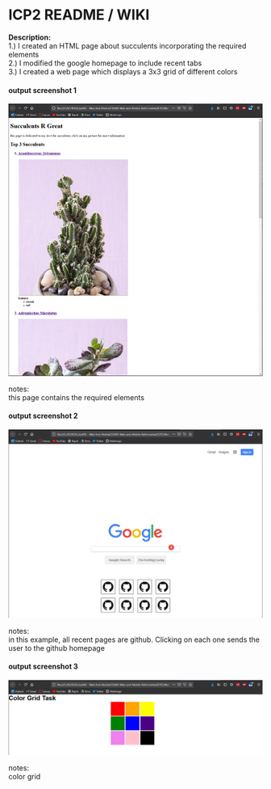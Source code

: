 # ICP2 README / WIKI

<b>Description:</b> <br>
1.) I created an HTML page about succulents incorporating the required elements <br>
2.) I modified the google homepage to include recent tabs <br>
3.) I created a web page which displays a 3x3 grid of different colors <br>

#### output screenshot 1

![succulents_output](wiki_screenshots/succulents_output.PNG)

notes: <br>
this page contains the required elements <br>

#### output screenshot 2

![recenttabs_output](wiki_screenshots/recenttabs_output.PNG)

notes: <br>
in this example, all recent pages are github. Clicking on each one sends the user to the github homepage <br>

#### output screenshot 3

![colorgrid_output](wiki_screenshots/colorgrid_output.PNG)

notes: <br>
color grid <br>

